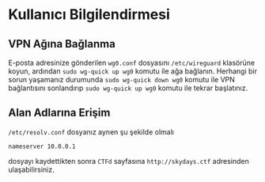 # Kullanıcı Bilgilendirmesi

## VPN Ağına Bağlanma

E-posta adresinize gönderilen `wg0.conf` dosyasını `/etc/wireguard` klasörüne koyun, ardından `sudo wg-quick up wg0` komutu ile ağa bağlanın. Herhangi bir sorun yaşamanız durumunda `sudo wg-quick down wg0` komutu ile VPN bağlantısını sonlandırıp `sudo wg-quick up wg0` komutu ile tekrar başlatınız.

## Alan Adlarına Erişim

`/etc/resolv.conf` dosyanız aynen şu şekilde olmalı 

```
nameserver 10.0.0.1
```

dosyayı kaydettikten sonra `CTFd` sayfasına `http://skydays.ctf` adresinden ulaşabilirsiniz.
